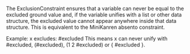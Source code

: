 The ExclusionConstraint ensures that a variable can never be equal to the excluded ground value and, if the variable unifies with a list or other data structure, the excluded value cannot appear anywhere inside that data structure. This is equivalent to the MiniKanren absento constraint.

Example: 
x excludes: #excluded
This means x can never unify with #excluded, (#excluded), (1 2 #excluded) or { #excluded }.